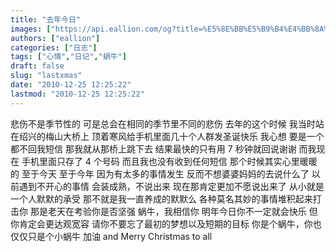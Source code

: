 ```yaml
---
title: "去年今日"
images: ["https://api.eallion.com/og?title=%E5%8E%BB%E5%B9%B4%E4%BB%8A%E6%97%A5"]
authors: ["eallion"]
categories: ["日志"]
tags: ["心情","日记","蜗牛"]
draft: false
slug: "lastxmas"
date: "2010-12-25 12:25:22"
lastmod: "2010-12-25 12:25:22"
---
```


悲伤不是季节性的
可是总会在相同的季节里不同的悲伤
去年的这个时候
我当时站在绍兴的梅山大桥上
顶着寒风给手机里面几十个人群发圣诞快乐
我心想
要是一个都不回我短信
那我就从那桥上跳下去
结果最快的只有用 7 秒钟就回说谢谢
而我现在
手机里面只存了 4 个号码
而且我也没有收到任何短信
那个时候其实心里暖暖的
至于今天
至于今年
因为有太多的事情发生
反而不想婆婆妈妈的去说什么了
以前遇到不开心的事情
会装成熟，不说出来
现在那肯定更加不愿说出来了
从小就是一个人默默的承受
那不就是我一直养成的默默么
各种莫名其妙的事情堆积起来打击你
那是老天在考验你是否坚强
蜗牛，我相信你
明年今日你不一定就会快乐
但你肯定会更达观宽容
请你不要忘了最初的梦想以及短期的目标
你是个蜗牛，你也仅仅只是个小蜗牛
加油
and Merry Christmas to all
